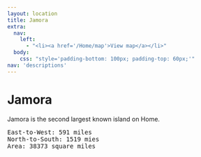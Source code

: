 ```yaml
---
layout: location
title: Jamora
extra:
  nav:
    left:
      - "<li><a href='/Home/map'>View map</a></li>"
  body:
    css: "style='padding-bottom: 100px; padding-top: 60px;'"
nav: 'descriptions'
---
```

Jamora
====
<div class='row'>
<div class='col-md-6'>
Jamora is the second largest known island on Home.
</div>
<div class='col-md-6'>
<pre>
East-to-West: 591 miles
North-to-South: 1519 mies
Area: 38373 square miles
</pre>
</div>
</div>
